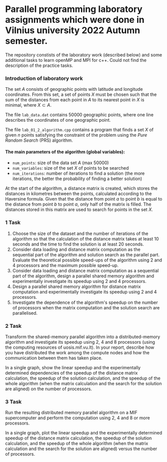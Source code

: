 # Parallel programming laboratory assignments which were done in Vilnius university 2022 Autumn semester.
The repository constists of the laboratory work (described below) and some additional tasks to learn openMP and MPI for c++. Could not find the description of the practice tasks. 

### Introduction of laboratory work

The set $A$ consists of geographic points with latitude and longitude coordinates. From this set, a set of points $X$ must be chosen such that the sum of the distances from each point in $A$ to its nearest point in $X$ is minimal, where $X \subset A$.

The file `lab_data.dat` contains 50000 geographic points, where one line describes the coordinates of one geographic point.

The file `lab_01_2_algorithm.cpp` contains a program that finds a set $X$ of given $n$ points satisfying the constraint of the problem using the *Pure Random Search* (PRS) algorithm.

#### The main parameters of the algorithm (global variables):
- `num_points`: size of the data set $A$ (max 50000)
- `num_variables`: size of the set $X$ of points to be searched
- `num_iterations`: number of iterations to find a solution (the more iterations, the better the probability of finding a better solution)

At the start of the algorithm, a distance matrix is created, which stores the distances in kilometres between the points, calculated according to the Haversine formula. Given that the distance from point $a$ to point $b$ is equal to the distance from point $b$ to point $a$, only half of the matrix is filled. The distances stored in this matrix are used to search for points in the set $X$.

### 1 Task
1. Choose the size of the dataset and the number of iterations of the algorithm so that the calculation of the distance matrix takes at least 10 seconds and the time to find the solution is at least 20 seconds.
2. Consider data loading and distance matrix computation as the sequential part of the algorithm and solution search as the parallel part. Evaluate the theoretical possible speed-ups of the algorithm using 2 and 4 processors and the maximum possible speed-up.
3. Consider data loading and distance matrix computation as a sequential part of the algorithm, design a parallel shared memory algorithm and experimentally investigate its speedup using 2 and 4 processors.
4. Design a parallel shared memory algorithm for distance matrix computation and experimentally investigate its speedup using 2 and 4 processors.
5. Investigate the dependence of the algorithm's speedup on the number of processors when the matrix computation and the solution search are parallelised.

### 2 Task
Transform the shared-memory parallel algorithm into a distributed-memory algorithm and investigate its speedup using 2, 4 and 8 processors (using the computing resources of uosis.mif.vu.lt). In your report, describe how you have distributed the work among the compute nodes and how the communication between them has taken place.

In a single graph, show the linear speedup and the experimentally determined dependencies of the speedup of the distance matrix calculation, the speedup of the solution calculation, and the speedup of the whole algorithm (when the matrix calculation and the search for the solution are aligned) on the number of processors.

### 3 Task

Run the resulting distributed memory parallel algorithm on a MIF supercomputer and perform the computation using 2, 4 and 8 or more processors.

In a single graph, plot the linear speedup and the experimentally determined speedup of the distance matrix calculation, the speedup of the solution calculation, and the speedup of the whole algorithm (when the matrix calculation and the search for the solution are aligned) versus the number of processors.
